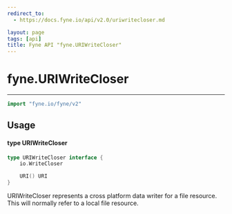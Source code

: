 ```yaml
---
redirect_to:
  - https://docs.fyne.io/api/v2.0/uriwritecloser.md

layout: page
tags: [api]
title: Fyne API "fyne.URIWriteCloser"
---
```



# fyne.URIWriteCloser
---
```go
import "fyne.io/fyne/v2"
```

## Usage

#### type URIWriteCloser

```go
type URIWriteCloser interface {
	io.WriteCloser

	URI() URI
}
```

URIWriteCloser represents a cross platform data writer for a file resource. This will normally refer to a local file resource.
